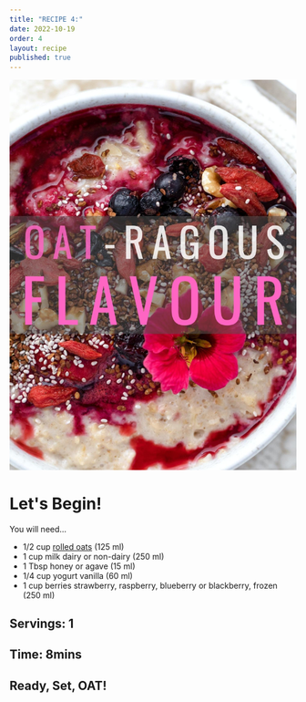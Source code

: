 ```yaml
---
title: "RECIPE 4:"
date: 2022-10-19
order: 4
layout: recipe
published: true
---
```

![Delicious Plate of Toast, Blueberries and Bananas, covered in sticky maple syrup](../uploads/b644e6b8-59f2-44f6-b94f-21fd5614c3ec.jpeg "Photo by Joseph Smart")

# Let's Begin!

You will need...

* 1/2 cup [rolled oats](https://oatseveryday.com/know-your-oats-2/#rolled-oats) (125 ml)
* 1 cup milk dairy or non-dairy (250 ml)
* 1 Tbsp honey or agave (15 ml)
* 1/4 cup yogurt vanilla (60 ml)
* 1 cup berries strawberry, raspberry, blueberry or blackberry, frozen (250 ml)

## Servings: 1

## Time: 8mins

## Ready, Set, OAT!